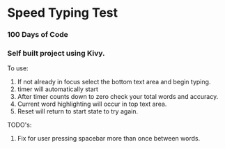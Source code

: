 # Speed Typing Test
### 100 Days of Code 

### Self built project using Kivy. 

To use: 
1. If not already in focus select the bottom text area and begin typing. 
2. timer will automatically start 
3. After timer counts down to zero check your total words and accuracy. 
4. Current word highlighting will occur in top text area. 
5. Reset will return to start state to try again. 

TODO's: 
1. Fix for user pressing spacebar more than once between words.




